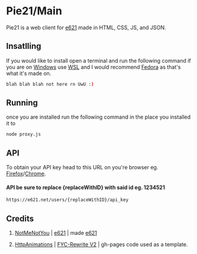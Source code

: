 # Pie21/Main
Pie21 is a web client for [e621](https://e621.net/) made in HTML, CSS, JS, and JSON.

## Insatlling
If you would like to install open a terminal and run the following command if you are on [Windows](https://www.microsoft.com/en-us/windows) use [WSL](https://learn.microsoft.com/en-us/windows/wsl/install) and I would recommend [Fedora](https://github.com/WhitewaterFoundry/Fedora-Remix-for-WSL) as that's what it's made on.
```bash
blah blah blah not here rn UwU :) 
```

## Running
once you are installed run the following command in the place you installed it to
```bash
node proxy.js
```

## API
To obtain your API key head to this URL on you're browser eg. [Firefox](https://www.mozilla.org/en-US/firefox/new/)/[Chrome](https://www.google.com/chrome/).
#### API be sure to replace {replaceWithID} with said id eg. 1234521
```HTML
https://e621.net/users/{replaceWithID}/api_key
```

## Credits
1) [NotMeNotYou](https://e621.net/users/NotMeNotYou) | [e621](https://e621.net) | made [e621](https://e621.net)

2) [HttpAnimations](https://github.com/HttpAnimation) | [FYC-Rewrite V2](https://github.com/HttpAnimation/FYC-Rewrite-V2/tree/Stable) | gh-pages code used as a template.
